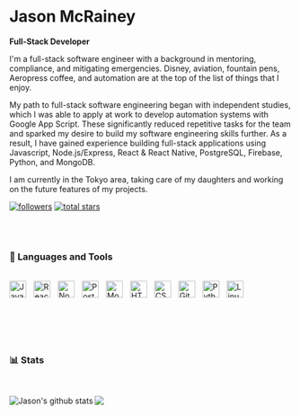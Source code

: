 # Jason McRainey

**Full-Stack Developer**

I'm a full-stack software engineer with a background in mentoring, compliance, and mitigating emergencies. Disney, aviation, fountain pens, Aeropress coffee, and automation are at the top of the list of things that I enjoy.

My path to full-stack software engineering began with independent studies, which I was able to apply at work to develop automation systems with Google App Script. These significantly reduced repetitive tasks for the team and sparked my desire to build my software engineering skills further. As a result, I have gained experience building full-stack applications using Javascript, Node.js/Express, React & React Native, PostgreSQL, Firebase, Python, and MongoDB.

I am currently in the Tokyo area, taking care of my daughters and working on the future features of my projects.

   <p align="left">
      <a href="https://github.com/jmcraineydev?tab=followers">
         <img alt="followers" title="Follow me on Github" src="https://custom-icon-badges.demolab.com/github/followers/jmcraineydev?color=236ad3&labelColor=1155ba&style=for-the-badge&logo=person-add&label=Follow&logoColor=white"/></a>
      <a href="https://github.com/jmcraineydev?tab=repositories&sort=stargazers">
         <img alt="total stars" title="Total stars on GitHub" src="https://custom-icon-badges.demolab.com/github/stars/jmcraineydev?color=55960c&style=for-the-badge&labelColor=488207&logo=star"/></a>
   </p>

<br/>
<br/>

### 🧰 Languages and Tools

<br/>

<div>
<img align="left" alt="JavaScript" height="30" style="padding-right:10px;" src="https://cdn.jsdelivr.net/gh/devicons/devicon/icons/javascript/javascript-plain.svg" />
<img align="left" alt="React" height="30" style="padding-right:10px;" src="https://cdn.jsdelivr.net/gh/devicons/devicon/icons/react/react-original.svg" />
<img align="left" alt="NodeJS" height="30" style="padding-right:10px;" src="https://cdn.jsdelivr.net/gh/devicons/devicon/icons/nodejs/nodejs-original.svg" />
<img align="left" alt="PostgreSQL" height="30" style="padding-right:10px;" src="https://cdn.jsdelivr.net/gh/devicons/devicon/icons/postgresql/postgresql-original.svg" />
<img align="left" alt="MongoDB" height="30" style="padding-right:10px;" src="https://cdn.jsdelivr.net/gh/devicons/devicon/icons/mongodb/mongodb-original.svg" />
<img align="left" alt="HTML" height="30" style="padding-right:10px;" src="https://cdn.jsdelivr.net/gh/devicons/devicon/icons/html5/html5-plain.svg" />
<img align="left" alt="CSS" height="30" style="padding-right:10px;" src="https://cdn.jsdelivr.net/gh/devicons/devicon/icons/css3/css3-plain.svg" />
<img align="left" alt="Git" height="30" style="padding-right:10px;" src="https://cdn.jsdelivr.net/gh/devicons/devicon/icons/git/git-original.svg" />
<img align="left" alt="Python" height="30" style="padding-right:10px;" src="https://cdn.jsdelivr.net/gh/devicons/devicon/icons/python/python-plain.svg" />
<img align="left" alt="Linux" height="30" style="padding-right:10px;" src="https://cdn.jsdelivr.net/gh/devicons/devicon/icons/linux/linux-original.svg" />
</div>

<br/>
<br/>
<br/>

#

<br>

### 📊 Stats

<br/>

<img align="left" src="https://github-readme-stats.vercel.app/api?username=jmcraineydev&show_icons=true&hide_border=true&theme=codeSTACKr" alt="Jason's github stats" /> <img align="left" src="https://github-readme-stats.vercel.app/api/top-langs/?username=jmcraineydev&hide=procfile&layout=compact&hide_border=true&theme=codeSTACKr" />

<!-- <details>
 <summary><h3>👨‍💻 Jason's Coding Journey</h3></summary>
   Placeholder - indevelopement -->
